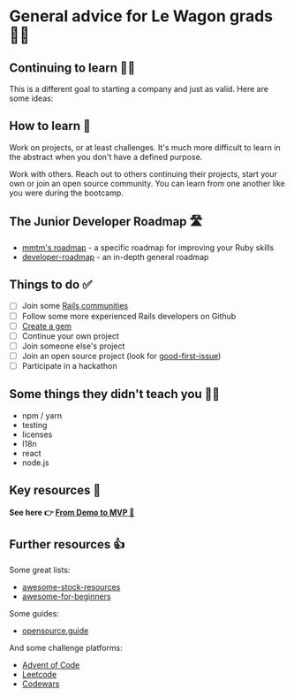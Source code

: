 # General advice for Le Wagon grads 👩‍🎓

## Continuing to learn 🧑‍💻

This is a different goal to starting a company and just as valid. Here are some ideas:

## How to learn 🔏

Work on projects, or at least challenges. It's much more difficult to learn in the abstract when you don't have a defined purpose.

Work with others. Reach out to others continuing their projects, start your own or join an open source community. You can learn from one another like you were during the bootcamp.

## The Junior Developer Roadmap 🛣️

* [mmtm's roadmap](https://mmtmio.notion.site/mmtmio/A-3-Month-Plan-1f6af8101ca348d9a52dd8ccd1bf3425) - a specific roadmap for improving your Ruby skills
* [developer-roadmap](https://github.com/kamranahmedse/developer-roadmap) - an in-depth general roadmap

## Things to do ✅

- [ ] Join some [Rails communities](https://masilotti.com/ruby-on-rails-communities/)
- [ ] Follow some more experienced Rails developers on Github
- [ ] [Create a gem](https://bundler.io/guides/creating_gem.html)
- [ ] Continue your own project
- [ ] Join someone else's project
- [ ] Join an open source project (look for [good-first-issue](https://goodfirstissue.dev/))
- [ ] Participate in a hackathon

## Some things they didn't teach you 👩‍🏫

* npm / yarn
* testing
* licenses
* l18n
* react
* node.js

## Key resources 🔑

**See here 👉 [From Demo to MVP 🚀](from_demo_to_mvp.md)**

## Further resources 👍

Some great lists:
* [awesome-stock-resources](https://github.com/neutraltone/awesome-stock-resources)
* [awesome-for-beginners](https://github.com/MunGell/awesome-for-beginners)

Some guides:
* [opensource.guide](https://github.com/github/opensource.guide)

And some challenge platforms:
* [Advent of Code](https://adventofcode.com/)
* [Leetcode](https://leetcode.com/)
* [Codewars](https://www.codewars.com/dashboard)
